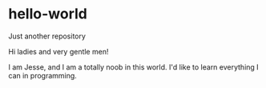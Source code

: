 # hello-world
Just another repository

Hi ladies and very gentle men!

I am Jesse, and I am a totally noob in this world.
I'd like to learn everything I can in programming.
